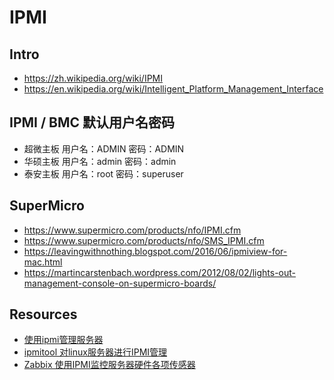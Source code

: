 # IPMI


## Intro

- https://zh.wikipedia.org/wiki/IPMI
- https://en.wikipedia.org/wiki/Intelligent_Platform_Management_Interface


## IPMI / BMC 默认用户名密码

- 超微主板 用户名：ADMIN 密码：ADMIN
- 华硕主板 用户名：admin 密码：admin
- 泰安主板 用户名：root  密码：superuser


## SuperMicro

- https://www.supermicro.com/products/nfo/IPMI.cfm
- https://www.supermicro.com/products/nfo/SMS_IPMI.cfm
- https://leavingwithnothing.blogspot.com/2016/06/ipmiview-for-mac.html
- https://martincarstenbach.wordpress.com/2012/08/02/lights-out-management-console-on-supermicro-boards/


## Resources

- [使用ipmi管理服务器](https://my.oschina.net/abcijkxyz/blog/722708)
- [ipmitool 对linux服务器进行IPMI管理](https://my.oschina.net/davehe/blog/88801)
- [Zabbix 使用IPMI监控服务器硬件各项传感器](https://my.oschina.net/huangweibin/blog/665477)
